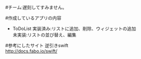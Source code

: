 #チーム:遅刻してすみません。

#作成しているアプリの内容
* ToDoList
	実装済み:リストに追加、削除、ウィジェットの追加  
	未実装:リストの並び替え、編集

#参考にしたサイト
逆引きswift  
<http://docs.fabo.io/swift/>